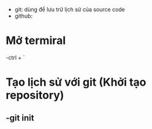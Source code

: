 - git: dùng để lưu trữ lịch sử của source code
- github: 
# Mở termiral
-ctrl + `
# Tạo lịch sử với git (Khởi tạo repository)
-git init
-